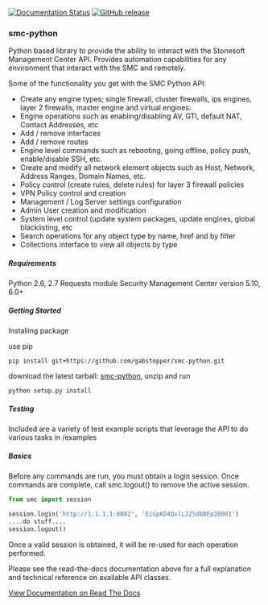 [![Documentation Status](https://readthedocs.org/projects/smc-python/badge/?version=latest)](http://smc-python.readthedocs.io/en/latest/?badge=latest) [![GitHub release](https://img.shields.io/badge/version-0.3.8-brightgreen.svg)](https://github.com/gabstopper/smc-python/blob/master/smc/CHANGELOG)
### smc-python

Python based library to provide the ability to interact with the Stonesoft Management Center API.
Provides automation capabilities for any environment that interact with the SMC and remotely.

Some of the functionality you get with the SMC Python API:

* Create any engine types; single firewall, cluster firewalls, ips engines, layer 2 firewalls, master engine and virtual engines.
* Engine operations such as enabling/disabling AV, GTI, default NAT, Contact Addresses, etc
* Add / remove interfaces
* Add / remove routes
* Engine level commands such as rebooting, going offline, policy push, enable/disable SSH, etc.
* Create and modify all network element objects such as Host, Network, Address Ranges, Domain Names, etc.
* Policy control (create rules, delete rules) for layer 3 firewall policies
* VPN Policy control and creation
* Management / Log Server settings configuration
* Admin User creation and modification
* System level control (update system packages, update engines, global blacklisting, etc
* Search operations for any object type by name, href and by filter
* Collections interface to view all objects by type


##### Requirements

Python 2.6, 2.7
Requests module
Security Management Center version 5.10, 6.0+

##### Getting Started

Installing package

use pip

`pip install git+https://github.com/gabstopper/smc-python.git`

download the latest tarball: [smc-python](https://github.com/gabstopper/smc-python/archive/master.zip), unzip and run

`python setup.py install`

##### Testing

Included are a variety of test example scripts that leverage the API to do various tasks in /examples

##### Basics

Before any commands are run, you must obtain a login session. Once commands are complete, call smc.logout() to remove the active session.

```python
from smc import session

session.login('http://1.1.1.1:8082', 'EiGpKD4QxlLJ25dbBEp20001')
....do stuff....
session.logout()
```

Once a valid session is obtained, it will be re-used for each operation performed.

 
Please see the read-the-docs documentation above for a full explanation and technical reference on available API classes.

[View Documentation on Read The Docs](http://smc-python.readthedocs.io/en/latest/?badge=latest)